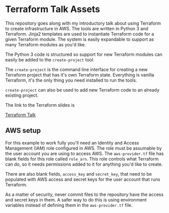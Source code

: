 # Terraform Talk Assets

This repository goes along with my introductory talk about using
Terraform to create infrastructure in AWS. The tools are written in
Python 3 and Terraform. Jinja2 templates are used to instantiate 
Terraform code for a given Terraform module. The system is easily
expandable to support as many Terraform modules as you'd like.

The Python 3 code is structured so support for new Terraform modules
can easily be added to the `create-project` tool.

The `create-project` is the command line interface for creating a
new Terraform project that has it's own Terraform state. Everything
is vanilla Terraform, it's the only thing you need installed to run
the tools.

`create-project` can also be used to add new Terraform code to an
already existing project.

The link to the Terraform slides is

[Terraform Talk](https://docs.google.com/presentation/d/19xOjTywI4pWPDP43Fkz-_yd1q6-UCI8lWYl3VlQmr1g/edit?usp=sharing)

## AWS setup

For this example to work fully you'll need an Identity and Access Management (IAM) role
configured in AWS. The role must be assumable by the user account you are using to access
AWS. The `aws-provider.tf` file has blank fields for this role called `role_arn`. This role
controls what Terraform can do, so it needs permissions added to it for anything you'd
like to create.

There are also blank fields, `access_key` and `secret_key`, that need to be populated
with AWS access and secret keys for the user account that runs Terraform.

As a matter of security, never commit files to the repository have the access and secret
keys in them. A safer way to do this is using environment variables instead of defining
them in the `aws-provider.tf` file.

